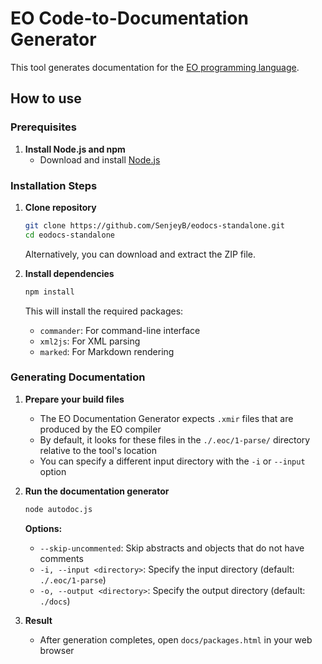# EO Code-to-Documentation Generator

This tool generates documentation for the [EO programming language](https://github.com/objectionary/eo).

## How to use

### Prerequisites

1. **Install Node.js and npm**
   - Download and install [Node.js](https://nodejs.org/)

### Installation Steps

1. **Clone repository**
   ```bash
   git clone https://github.com/SenjeyB/eodocs-standalone.git
   cd eodocs-standalone
   ```
   
   Alternatively, you can download and extract the ZIP file.

2. **Install dependencies**
   ```bash
   npm install
   ```
   
   This will install the required packages:
   - `commander`: For command-line interface
   - `xml2js`: For XML parsing
   - `marked`: For Markdown rendering

### Generating Documentation

1. **Prepare your build files**
   - The EO Documentation Generator expects `.xmir` files that are produced by the EO compiler
   - By default, it looks for these files in the `./.eoc/1-parse/` directory relative to the tool's location
   - You can specify a different input directory with the `-i` or `--input` option

2. **Run the documentation generator**
   ```bash
   node autodoc.js
   ```

   **Options:**
   - `--skip-uncommented`: Skip abstracts and objects that do not have comments
   - `-i, --input <directory>`: Specify the input directory (default: `./.eoc/1-parse`)
   - `-o, --output <directory>`: Specify the output directory (default: `./docs`)

3. **Result**
   - After generation completes, open `docs/packages.html` in your web browser
